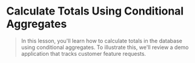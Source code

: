 # Calculate Totals Using Conditional Aggregates

> In this lesson, you'll learn how to calculate totals in the database using conditional aggregates. To illustrate this, we'll review a demo application that tracks customer feature requests.